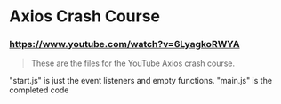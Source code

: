 # Axios Crash Course

### https://www.youtube.com/watch?v=6LyagkoRWYA 

> These are the files for the YouTube Axios crash course.

"start.js" is just the event listeners and empty functions. "main.js" is the completed code

